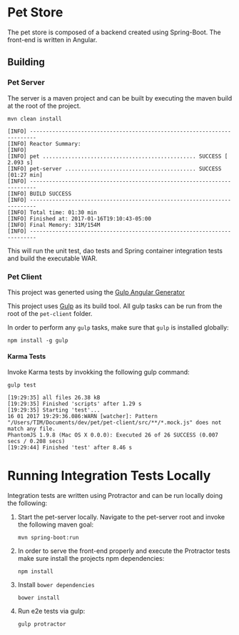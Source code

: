 # Pet Store

The pet store is composed of a backend created using Spring-Boot.  The front-end is written in Angular.

## Building

### Pet Server
The server is a maven project and can be built by executing the maven build at the root of the project.

```
mvn clean install

[INFO] ------------------------------------------------------------------------
[INFO] Reactor Summary:
[INFO] 
[INFO] pet ................................................ SUCCESS [  2.093 s]
[INFO] pet-server ......................................... SUCCESS [01:27 min]
[INFO] ------------------------------------------------------------------------
[INFO] BUILD SUCCESS
[INFO] ------------------------------------------------------------------------
[INFO] Total time: 01:30 min
[INFO] Finished at: 2017-01-16T19:10:43-05:00
[INFO] Final Memory: 31M/154M
[INFO] ------------------------------------------------------------------------
```

This will run the unit test, dao tests and Spring container integration tests and build the executable WAR.

### Pet Client

This project was generted using the [Gulp Angular Generator](https://github.com/Swiip/generator-gulp-angular)

This project uses [Gulp](https://github.com/gulpjs/gulp) as its build tool.  All gulp tasks can be run from the root of the `pet-client` folder.

In order to perform any `gulp` tasks, make sure that `gulp` is installed globally:

```
npm install -g gulp
```

#### Karma Tests
Invoke Karma tests by invokking the following gulp command:
```
gulp test

[19:29:35] all files 26.38 kB
[19:29:35] Finished 'scripts' after 1.29 s
[19:29:35] Starting 'test'...
16 01 2017 19:29:36.086:WARN [watcher]: Pattern "/Users/TIM/Documents/dev/pet/pet-client/src/**/*.mock.js" does not match any file.
PhantomJS 1.9.8 (Mac OS X 0.0.0): Executed 26 of 26 SUCCESS (0.007 secs / 0.208 secs)
[19:29:44] Finished 'test' after 8.46 s

```

# Running Integration Tests Locally
Integration tests are written using Protractor and can be run locally doing the following:

1. Start the pet-server locally.  Navigate to the pet-server root and invoke the following maven goal:
    
    ```
    mvn spring-boot:run
    ```
1. In order to serve the front-end properly and execute the Protractor tests make sure install the projects npm dependencies:

    ```
    npm install
    ```
1. Install `bower dependencies`

    ```
    bower install
    ```
1. Run e2e tests via gulp:

    ```
    gulp protractor
    ```
